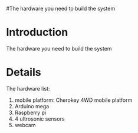 #The hardware you need to build the system

# Introduction #

The hardware you need to build the system


# Details #

The hardware list:
1. mobile platform:  Cherokey 4WD mobile platform
2. Arduino mega
3. Raspberry pi
4. 4 ultrosonic sensors
5. webcam